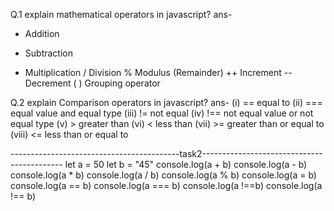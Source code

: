 Q.1 explain mathematical operators in javascript?
ans-
 +	Addition
-	Subtraction
*	Multiplication
/	Division
%	Modulus (Remainder)
++	Increment
--	Decrement
( )  Grouping operator

Q.2 explain Comparison operators in javascript?
ans-
(i)  ==	equal to
(ii)  ===	equal value and equal type
(iii)  !=	not equal
(iv)  !== not equal value or not equal      type
(v)  >	greater than
(vi) <	less than
(vii) >= greater than or equal to
(viii) <=  less than or equal to


 ------------------------------------------task2-------------------------------------------
 let a = 50
let b = "45"
console.log(a + b)
console.log(a - b)
console.log(a * b)
console.log(a / b)
console.log(a % b)
console.log(a = b)
console.log(a == b)
console.log(a === b)
console.log(a !==b)
console.log(a !== b)

